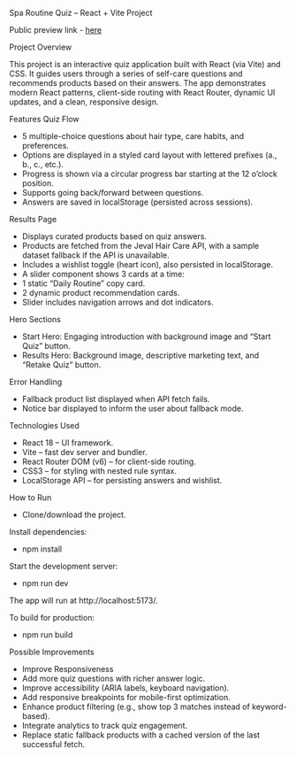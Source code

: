 Spa Routine Quiz – React + Vite Project

Public preview link - [here](https://react-task-spa.vercel.app?_vercel_share=mn6UhJI55pvYXViJcaH2ZXxhN9DAnOXK)

Project Overview

This project is an interactive quiz application built with React (via Vite) and CSS. It guides users through a series of self-care questions and recommends products based on their answers. The app demonstrates modern React patterns, client-side routing with React Router, dynamic UI updates, and a clean, responsive design.

Features
Quiz Flow

- 5 multiple-choice questions about hair type, care habits, and preferences.
- Options are displayed in a styled card layout with lettered prefixes (a., b., c., etc.).
- Progress is shown via a circular progress bar starting at the 12 o’clock position.
- Supports going back/forward between questions.
- Answers are saved in localStorage (persisted across sessions).

Results Page
- Displays curated products based on quiz answers.
- Products are fetched from the Jeval Hair Care API, with a sample dataset fallback if the API is unavailable.
- Includes a wishlist toggle (heart icon), also persisted in localStorage.
- A slider component shows 3 cards at a time:
- 1 static “Daily Routine” copy card.
- 2 dynamic product recommendation cards.
- Slider includes navigation arrows and dot indicators.

Hero Sections
- Start Hero: Engaging introduction with background image and “Start Quiz” button.
- Results Hero: Background image, descriptive marketing text, and “Retake Quiz” button.

Error Handling
- Fallback product list displayed when API fetch fails.
- Notice bar displayed to inform the user about fallback mode.

Technologies Used
- React 18 – UI framework.
- Vite – fast dev server and bundler.
- React Router DOM (v6) – for client-side routing.
- CSS3 – for styling with nested rule syntax.
- LocalStorage API – for persisting answers and wishlist.

How to Run
- Clone/download the project.

Install dependencies:
- npm install

Start the development server:
- npm run dev

The app will run at http://localhost:5173/.

To build for production:
- npm run build

Possible Improvements
- Improve Responsiveness
- Add more quiz questions with richer answer logic.
- Improve accessibility (ARIA labels, keyboard navigation).
- Add responsive breakpoints for mobile-first optimization.
- Enhance product filtering (e.g., show top 3 matches instead of keyword-based).
- Integrate analytics to track quiz engagement.
- Replace static fallback products with a cached version of the last successful fetch.
